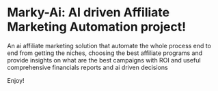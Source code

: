 
# Marky-Ai: AI driven Affiliate Marketing Automation project!



An ai affiliate marketing solution that automate the whole process end to end from getting the niches, choosing the best affiliate programs and provide insights on what are the best campaigns with ROI and useful comprehensive financials reports and ai driven decisions 

Enjoy!
